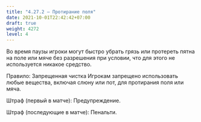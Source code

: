 ```yaml
---
title: "4.27.2 – Протирание поля"
date: 2021-10-01T22:42:42+07:00
draft: true
weight: 4272
level: 4
---
```


Во время паузы игроки могут быстро убрать грязь или протереть пятна на поле или мяче без
разрешения при условии, что для этого не используется никакое средство.

Правило: Запрещенная чистка
Игрокам запрещено использовать любые вещества, включая слюну или пот, для протирания поля
или мяча.

Штраф (первый в матче): Предупреждение.

Штраф (последующие в матче): Пенальти.